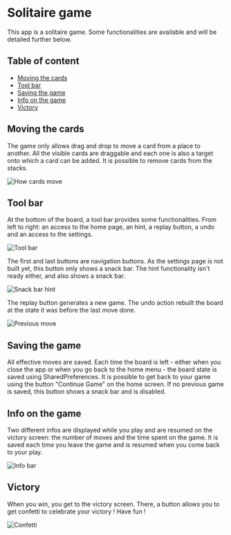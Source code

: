 # Solitaire game

This app is a solitaire game. Some functionalities are available and will be detailed further below.

## Table of content

- [Moving the cards](#moving-the-cards)
- [Tool bar](#tool-bar)
- [Saving the game](#saving-the-game)
- [Info on the game](#info-on-the-game)
- [Victory](#victory)

## Moving the cards

The game only allows drag and drop to move a card from a place to another.
All the visible cards are draggable and each one is also a target onto which a card can be added.
It is possible to remove cards from the stacks.

![How cards move](assets/videos/readme/moving_cards.gif)

## Tool bar

At the bottom of the board, a tool bar provides some functionalities.
From left to right: an access to the home page, an hint, a replay button, a undo and an access to
the settings.

![Tool bar](assets/images/readme/toolbar.png)

The first and last buttons are navigation buttons. As the settings page is not built yet,
this button only shows a snack bar. The hint functionality isn't ready either, and also shows a
snack bar.

![Snack bar hint](assets/images/readme/snackbar_hint.png)

The replay button generates a new game. The undo action rebuilt the board at the state it was before
the last move done.

![Previous move](assets/videos/readme/previous_move.gif)

## Saving the game

All effective moves are saved. Each time the board is left - either when you close the app or when
you go back to the home menu - the board state is saved using SharedPreferences.
It is possible to get back to your game using the button "Continue Game" on the home screen.
If no previous game is saved, this button shows a snack bar and is disabled.

## Info on the game

Two different infos are displayed while you play and are resumed on the victory screen:
the number of moves and the time spent on the game. It is saved each time you leave the game and is
resumed when you come back to your play.

![Info bar](assets/images/readme/infobar.png)

## Victory

When you win, you get to the victory screen. There, a button allows you to get confetti to celebrate
your victory ! Have fun !

![Confetti](assets/videos/readme/confetti.gif)



